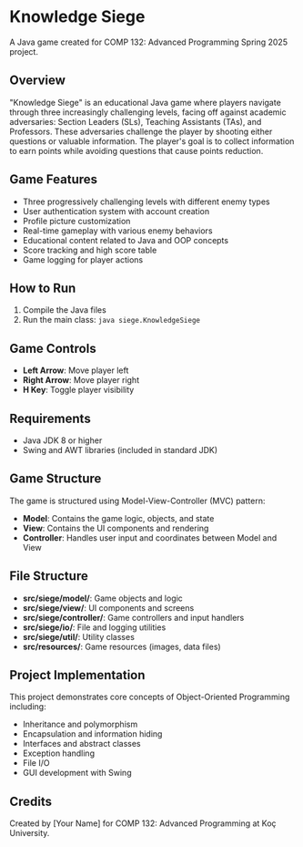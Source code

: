 # Knowledge Siege

A Java game created for COMP 132: Advanced Programming Spring 2025 project.

## Overview

"Knowledge Siege" is an educational Java game where players navigate through three increasingly challenging levels, facing off against academic adversaries: Section Leaders (SLs), Teaching Assistants (TAs), and Professors. These adversaries challenge the player by shooting either questions or valuable information. The player's goal is to collect information to earn points while avoiding questions that cause points reduction.

## Game Features

- Three progressively challenging levels with different enemy types
- User authentication system with account creation
- Profile picture customization
- Real-time gameplay with various enemy behaviors
- Educational content related to Java and OOP concepts
- Score tracking and high score table
- Game logging for player actions

## How to Run

1. Compile the Java files
2. Run the main class: `java siege.KnowledgeSiege`

## Game Controls

- **Left Arrow**: Move player left
- **Right Arrow**: Move player right
- **H Key**: Toggle player visibility

## Requirements

- Java JDK 8 or higher
- Swing and AWT libraries (included in standard JDK)

## Game Structure

The game is structured using Model-View-Controller (MVC) pattern:

- **Model**: Contains the game logic, objects, and state
- **View**: Contains the UI components and rendering
- **Controller**: Handles user input and coordinates between Model and View

## File Structure

- **src/siege/model/**: Game objects and logic
- **src/siege/view/**: UI components and screens
- **src/siege/controller/**: Game controllers and input handlers
- **src/siege/io/**: File and logging utilities
- **src/siege/util/**: Utility classes
- **src/resources/**: Game resources (images, data files)

## Project Implementation

This project demonstrates core concepts of Object-Oriented Programming including:

- Inheritance and polymorphism
- Encapsulation and information hiding
- Interfaces and abstract classes
- Exception handling
- File I/O
- GUI development with Swing

## Credits

Created by [Your Name] for COMP 132: Advanced Programming at Koç University.
